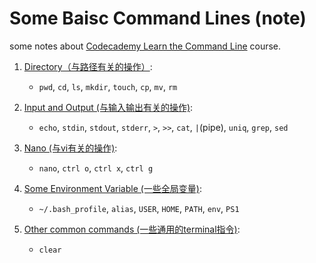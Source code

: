 # Some Baisc Command Lines (note)

some notes about [Codecademy Learn the Command Line](https://www.codecademy.com/learn/learn-the-command-line) course.

1. [Directory（与路径有关的操作）](./mds/directory.md): 
    - `pwd`, `cd`, `ls`, `mkdir`, `touch`, `cp`, `mv`, `rm`

2. [Input and Output (与输入输出有关的操作)](./mds/inputAndOutput.md):
    - `echo`, `stdin`, `stdout`, `stderr`, `>`, `>>`, `cat`, `|`(pipe), `uniq`, `grep`, `sed`

3. [Nano (与vi有关的操作)](./mds/nano.md):
    - `nano`, `ctrl o`,  `ctrl x`, `ctrl g`

4. [Some Environment Variable (一些全局变量)](./mds/global.md):
    - `~/.bash_profile`, `alias`, `USER`, `HOME`, `PATH`, `env`, `PS1`

5. [Other common commands (一些通用的terminal指令)](./mds/common.md):
    - `clear`